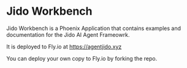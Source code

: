 # Jido Workbench

Jido Workbench is a Phoenix Application that contains examples and documentation for the Jido AI Agent Frameowrk.

It is deployed to Fly.io at https://agentjido.xyz

You can deploy your own copy to Fly.io by forking the repo.
